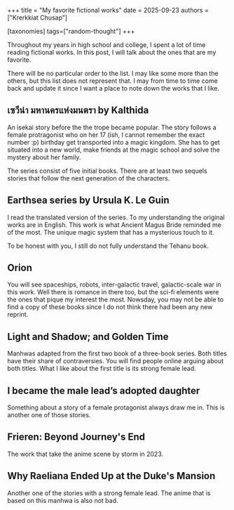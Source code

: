 +++
title = "My favorite fictional works"
date = 2025-09-23
authors = ["Krerkkiat Chusap"]

[taxonomies]
tags=["random-thought"]
+++

Throughout my years in high school and college, I spent a lot of
time reading fictional works. In this post, I will talk about the ones that are my favorite.

There will be no particular order to the list. I may like some more than the others, but this list
does not represent that. I may from time to time come back and update it since I want a place to
note down the works that I like.

## เซวีน่า มหานครแห่งมนตรา by Kalthida

An isekai story before the the trope became popular. The story follows a female protragonist
who on her 17 (ish, I cannot remember the exact number :p) birthday get transported into a magic kingdom.
She has to get situated into a new world, make friends at the magic school and solve the mystery about
her family.

The series consist of five initial books. There are at least two sequels stories that follow the
next generation of the characters.

## Earthsea series by Ursula K. Le Guin

I read the translated version of the series. To my understanding the original works are in English.
This work is what Ancient Magus Bride reminded me of the most. The unique magic system that has
a mysterious touch to it.

To be honest with you, I still do not fully understand the Tehanu book.

## Orion

You will see spaceships, robots, inter-galactic travel, galactic-scale war in this work. Well there
is romance in there too, but the sci-fi elements were the ones that pique my interest the most.
Nowsday, you may not be able to find a copy of these books since I do not think there had been any
new reprint.

## Light and Shadow; and Golden Time

Manhwas adapted from the first two book of a three-book series. Both titles have their share of contraversies.
You will find people online arguing about both titles. What I like about the first title is its strong female lead.

## I became the male lead’s adopted daughter

Something about a story of a female protagonist always draw me in. This is another one of those stories.

## Frieren: Beyond Journey's End

The work that take the anime scene by storm in 2023.

## Why Raeliana Ended Up at the Duke's Mansion

Another one of the stories with a strong female lead. The anime that is based on this manhwa is also not bad.

